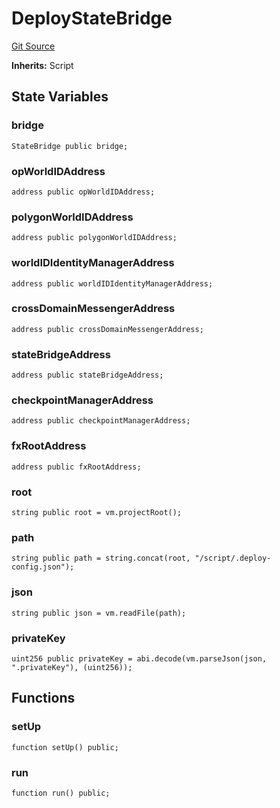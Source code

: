 # DeployStateBridge

[Git Source](https://github.com/worldcoin/world-id-state-bridge/blob/5310dfa83169d2ad2a0eac7fa77c5c40fc5823d0/src/script/deploy/DeployStateBridgeMainnet.s.sol)

**Inherits:** Script

## State Variables

### bridge

```solidity
StateBridge public bridge;
```

### opWorldIDAddress

```solidity
address public opWorldIDAddress;
```

### polygonWorldIDAddress

```solidity
address public polygonWorldIDAddress;
```

### worldIDIdentityManagerAddress

```solidity
address public worldIDIdentityManagerAddress;
```

### crossDomainMessengerAddress

```solidity
address public crossDomainMessengerAddress;
```

### stateBridgeAddress

```solidity
address public stateBridgeAddress;
```

### checkpointManagerAddress

```solidity
address public checkpointManagerAddress;
```

### fxRootAddress

```solidity
address public fxRootAddress;
```

### root

```solidity
string public root = vm.projectRoot();
```

### path

```solidity
string public path = string.concat(root, "/script/.deploy-config.json");
```

### json

```solidity
string public json = vm.readFile(path);
```

### privateKey

```solidity
uint256 public privateKey = abi.decode(vm.parseJson(json, ".privateKey"), (uint256));
```

## Functions

### setUp

```solidity
function setUp() public;
```

### run

```solidity
function run() public;
```
